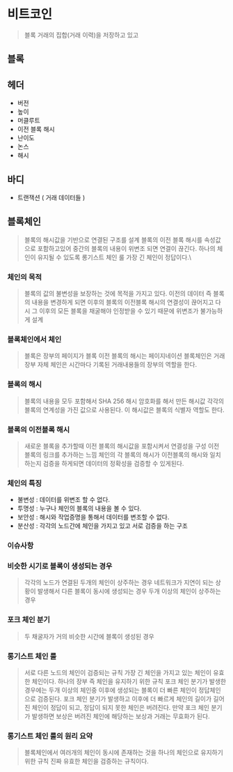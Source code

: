 # 비트코인
> 블록 거래의 집합(거래 이력)을 저장하고 있고

## 블록

## 헤더
 - 버전
 - 높이
 - 머클루트
 - 이전 블록 해시
 - 난이도
 - 논스
 - 해시

## 바디
 - 트랜잭션 ( 거래 데이터들 )

## 블록체인
> 블록의 해시값을 기반으로 연결된 구조를 설계
> 블록의 이전 블록 해시를 속성값으로 포함하고있어 중간의 블록의 내용이 위변조 되면 연결이 끊긴다.
> 하나의 체인이 유지될 수 있도록 롱기스트 체인 룰 가장 긴 체인이 정답이다.\

### 체인의 목적
> 블록의 값의 불변성을 보장하는 것에 목적을 가지고 있다.
> 이전의 데이터 즉 블록의 내용을 변경하게 되면 이후의 블록의 이전블록 해시의 연결성이 끊어지고 다시 그 이후의 모든 블록을 채굴해야 인정받을 수 있기 때문에 위변조가 불가능하게 설계

### 블록체인에서 체인
> 블록은 장부의 페이지가 블록
> 이전 블록의 해시는 페이지네이션
> 블록체인은 거래 장부 자체
> 체인은 시간마다 기록된 거래내용들의 장부의 역할을 한다.

### 블록의 해시
> 블록의 내용을 모두 포함해서 SHA 256 해시 암호화를 해서 만든 해시값 
> 각각의 블록의 연계성을 가진 값으로 사용된다.
> 이 해시값은 블록의 식별자 역할도 한다.

### 블록의 이전블록 해시
> 새로운 블록을 추가할때 이전 블록의 해시값을 포함시켜서 연결성을 구성
> 이전 블록의 링크를 추가하는 느낌 
> 체인의 각 블록의 해시가 이전블록의 해시와 일치하는지 검증을 하게되면 데이터의 정확성을 검증할 수 있게된다.

### 체인의 특징
- 불변성 : 데이터를 위변조 할 수 없다.
- 투명성 : 누구나 체인의 블록의 내용을 볼 수 있다.
- 보안성 : 해시와 작업증명을 통해서 데이터를 변조할 수 없다.
- 분산성 : 각각의 노드간에 체인을 가지고 있고 서로 검증을 하는 구조 

### 이슈사항
### 비슷한 시기로 블록이 생성되는 경우
> 각각의 노드가 연결된 두개의 체인이 상주하는 경우
> 네트워크가 지연이 되는 상황이 발생해서 다른 블록이 동시에 생성되는 경우 두개 이상의 체인이 상주하는 경우

### 포크 체인 분기
> 두 채굴자가 거의 비슷한 시간에 블록이 생성된 경우

### 롱기스트 체인 룰
> 서로 다른 노드의 체인이 검증되는 규칙
> 가장 긴 체인을 가지고 있는 체인이 유효한 체인이다.
> 하나의 장부 즉 체인을 유지하기 위한 규칙
> 포크 체인 분기가 발생한 경우에는 두개 이상의 체인중 이후에 생성되는 블록이 더 빠른 체인이 정답체인으로 검증된다.
> 포크 체인 분기가 발생하고 이후에 더 빠르게 체인의 길이가 길어진 체인이 정답이 되고, 정답이 되지 못한 체인은 버려진다.
> 만약 포크 체인 분기가 발생하면 보상은 버려진 체인에 해당하는 보상과 거래는 무효화가 된다.

### 롱기스트 체인 룰의 원리 요약
> 블록체인에서 여러개의 체인이 동시에 존재하는 것을 하나의 체인으로 유지하기 위한 규칙
> 진짜 유효한 체인을 검증하는 규칙이다.

